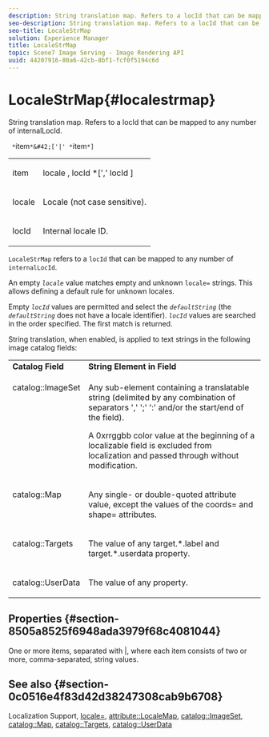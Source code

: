 ```yaml
---
description: String translation map. Refers to a locId that can be mapped to any number of internalLocId.
seo-description: String translation map. Refers to a locId that can be mapped to any number of internalLocId.
seo-title: LocaleStrMap
solution: Experience Manager
title: LocaleStrMap
topic: Scene7 Image Serving - Image Rendering API
uuid: 44207916-80a6-42cb-8bf1-fcf0f5194c6d
---
```


# LocaleStrMap{#localestrmap}

String translation map. Refers to a locId that can be mapped to any number of internalLocId.

 ` *`item`*&#42;['|' *`item`*]`

<table id="simpletable_26A9A6904C85459F89DCDD98C14139CA"> 
 <tr class="strow"> 
  <td class="stentry"> <p> <span class="varname"> item </span> </p> </td> 
  <td class="stentry"> <p> <span class="varname"> locale </span>, <span class="varname"> locId </span>*[',' <span class="varname"> locId </span>] </p> </td> 
 </tr> 
 <tr class="strow"> 
  <td class="stentry"> <p> <span class="varname"> locale </span> </p> </td> 
  <td class="stentry"> <p>Locale (not case sensitive). </p> </td> 
 </tr> 
 <tr class="strow"> 
  <td class="stentry"> <p> <span class="varname"> locId </span> </p> </td> 
  <td class="stentry"> <p>Internal locale ID. </p> </td> 
 </tr> 
</table>

`LocaleStrMap` refers to a `locId` that can be mapped to any number of `internalLocId`.

An empty *`locale`* value matches empty and unknown `locale=` strings. This allows defining a default rule for unknown locales.

Empty *`locId`* values are permitted and select the *`defaultString`* (the *`defaultString`* does not have a locale identifier). *`locId`* values are searched in the order specified. The first match is returned.

String translation, when enabled, is applied to text strings in the following image catalog fields: 

<table id="table_EE0321F9890B45CA8C364178F5100D40"> 
 <tbody> 
  <tr valign="top"> 
   <td> <b>Catalog Field</b> </td> 
   <td> <b>String Element in Field</b> </td> 
  </tr> 
  <tr valign="top"> 
   <td> <p> <span class="codeph"> catalog::ImageSet </span> </p> </td> 
   <td> <p>Any sub-element containing a translatable string (delimited by any combination of separators ',' ';' ':' and/or the start/end of the field). </p> <p>A <span class="codeph"> 0xrrggbb </span> color value at the beginning of a localizable field is excluded from localization and passed through without modification. </p> </td> 
  </tr> 
  <tr valign="top"> 
   <td> <p> <span class="codeph"> catalog::Map </span> </p> </td> 
   <td> <p>Any single- or double-quoted attribute value, except the values of the <span class="codeph"> coords= </span> and <span class="codeph"> shape= </span> attributes. </p> </td> 
  </tr> 
  <tr valign="top"> 
   <td> <p> <span class="codeph"> catalog::Targets </span> </p> </td> 
   <td> <p>The value of any <span class="filepath"> target.*.label </span> and <span class="filepath"> target.*.userdata </span> property. </p> </td> 
  </tr> 
  <tr valign="top"> 
   <td> <p> <span class="codeph"> catalog::UserData </span> </p> </td> 
   <td> <p>The value of any property. </p> </td> 
  </tr> 
 </tbody> 
</table>

## Properties {#section-8505a8525f6948ada3979f68c4081044}

One or more items, separated with |, where each item consists of two or more, comma-separated, string values.

## See also {#section-0c0516e4f83d42d38247308cab9b6708}

Localization Support, [locale=](../../../../../is-api/http-ref/image-serving-api-ref/c-http-protocol-reference/c-command-reference/r-locale.md#reference-8a846b2fbc004a12821b956ed3b25cfb), [attribute::LocaleMap](../../../../../is-api/image-catalog/image-serving-api-ref/c-image-catalog-reference/c-attributes-reference/r-localemap.md#reference-49bbf598f8ea47c3a563755cef306318), [catalog::ImageSet](r_imageset_cat.md#reference_4764D347AFD64AFDAEDE9A74C7565256), [catalog::Map](r-map-cat.md), [catalog::Targets](r_targets_cat.md#reference_4C3865D34A34421786F2A4070955575A), [catalog::UserData](r_userdata_cat.md#reference_1E552AEAD08E41489E82EC16936BC0DF) 
